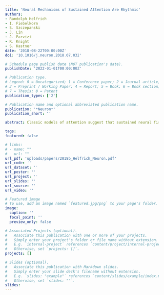 ```yaml
---
title: 'Neural Mechanisms of Sustained Attention Are Rhythmic'
authors:
- Randolph Helfrich
- I. Fiebelkorn
- S. Szczepanski
- J. Lin
- J. Parvizi
- R. Knight
- S. Kastner
date: '2018-08-22T00:00:00Z'
doi: '10.1016/j.neuron.2018.07.032'

# Schedule page publish date (NOT publication's date).
publishDate: '2022-01-01T00:00:00Z'

# Publication type.
# Legend: 0 = Uncategorized; 1 = Conference paper; 2 = Journal article;
# 3 = Preprint / Working Paper; 4 = Report; 5 = Book; 6 = Book section;
# 7 = Thesis; 8 = Patent
publication_types: ['2']

# Publication name and optional abbreviated publication name.
publication: '*Neuron*'
publication_short: ''

abstract: Classic models of attention suggest that sustained neural firing constitutes a neural correlate of sustained attention. However, recent evidence indicates that behavioral performance fluctuates over time, exhibiting temporal dynamics that closely resemble the spectral features of ongoing, oscillatory brain activity. Therefore, it has been proposed that periodic neuronal excitability fluctuations might shape attentional allocation and overt behavior. However, empirical evidence to support this notion is sparse. Here, we address this issue by examining data from large-scale subdural recordings, using two different attention tasks that track perceptual ability at high temporal resolution. Our results reveal that perceptual outcome varies as a function of the theta phase even in states of sustained spatial attention. These effects were robust at the single-subject level, suggesting that rhythmic perceptual sampling is an inherent property of the frontoparietal attention network. Collectively, these findings support the notion that the functional architecture of top-down attention is intrinsically rhythmic.

tags:
featured: false

# links:
# - name: ""
#   url: ""
url_pdf: 'uploads/papers/2018b_Helfrich_Neuron.pdf'
url_code: ''
url_dataset: ''
url_poster: ''
url_project: ''
url_slides: ''
url_source: ''
url_video: ''

# Featured image
# To use, add an image named `featured.jpg/png` to your page's folder.
image:
  caption: ''
  focal_point: ''
  preview_only: false

# Associated Projects (optional).
#   Associate this publication with one or more of your projects.
#   Simply enter your project's folder or file name without extension.
#   E.g. `internal-project` references `content/project/internal-project/index.md`.
#   Otherwise, set `projects: []`.
projects: []

# Slides (optional).
#   Associate this publication with Markdown slides.
#   Simply enter your slide deck's filename without extension.
#   E.g. `slides: "example"` references `content/slides/example/index.md`.
#   Otherwise, set `slides: ""`.
slides:
---
```


